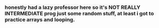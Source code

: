 ### honestly had a lazy professor here so it's NOT REALLY INTERMEDIATE prog just some random stuff, at least i got to practice arrays and looping.
